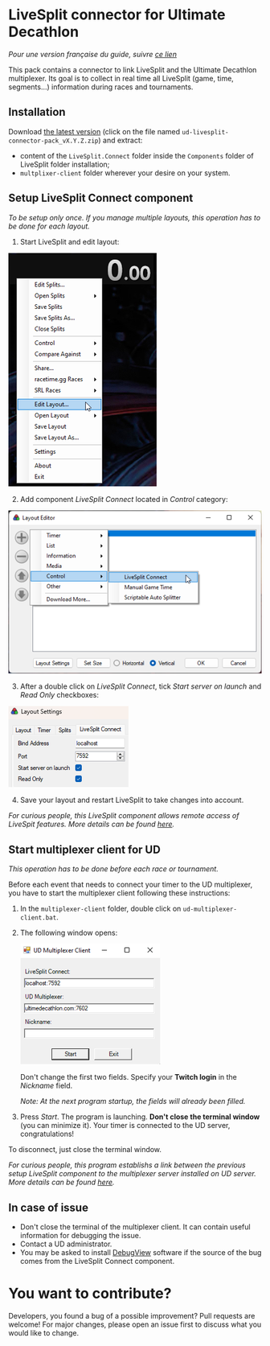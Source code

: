 # LiveSplit connector for Ultimate Decathlon

_Pour une version française du guide, suivre [ce lien](README.md)_

This pack contains a connector to link LiveSplit and the Ultimate Decathlon multiplexer.
Its goal is to collect in real time all LiveSplit (game, time, segments...) information during races and tournaments.

## Installation

Download [the latest version](https://github.com/fuhrmannb/ud-livesplit-connector-pack/releases) (click on the file named `ud-livesplit-connector-pack_vX.Y.Z.zip`) and extract:

* content of the `LiveSplit.Connect` folder inside the `Components` folder of LiveSplit folder installation;
* `multplixer-client` folder wherever your desire on your system.

## Setup LiveSplit Connect component

_To be setup only once. If you manage multiple layouts, this operation has to be done for each layout._

1. Start LiveSplit and edit layout:

![LiveSplit - Edit Layout](https://github.com/fuhrmannb/LiveSplit.Connect/raw/main/docs/livesplit_edit-layout.png)

2. Add component _LiveSplit Connect_ located in _Control_ category:

![LiveSplit - Add Connect component](https://github.com/fuhrmannb/LiveSplit.Connect/raw/main/docs/livesplit_add-connect.png)

3. After a double click on _LiveSplit Connect_, tick _Start server on launch_ and _Read Only_ checkboxes:

![LiveSplit - Connect component options](docs/livesplit_connect_cfg.png)

4. Save your layout and restart LiveSplit to take changes into account.

_For curious people, this LiveSplit component allows remote access of LiveSpit features. More details can be found [here](https://github.com/fuhrmannb/LiveSplit.Connect)._

## Start multiplexer client for UD

_This operation has to be done before each race or tournament._

Before each event that needs to connect your timer to the UD multiplexer, you have to start the multiplexer client following these instructions:

1. In the `multiplexer-client` folder, double click on `ud-multiplexer-client.bat`.

2. The following window opens:

     ![UD Multiplexer Client UI](docs/ud_multiplexer_client.png)

   Don't change the first two fields. Specify your **Twitch login** in the _Nickname_ field.

   _Note: At the next program startup, the fields will already been filled._

3. Press _Start_. The program is launching. **Don't close the terminal window** (you can minimize it). Your timer is connected to the UD server, congratulations!

To disconnect, just close the terminal window.

_For curious people, this program establishs a link between the previous setup LiveSplit component to the multiplexer server installed on UD server. More details can be found [here](https://github.com/fuhrmannb/grpc-multiplexer/)._

## In case of issue

* Don't close the terminal of the multiplexer client. It can contain useful information for debugging the issue.
* Contact a UD administrator.
* You may be asked to install [DebugView](https://docs.microsoft.com/fr-fr/sysinternals/downloads/debugview) software if the source of the bug comes from the LiveSplit Connect component.

# You want to contribute?

Developers, you found a bug of a possible improvement? Pull requests are welcome! For major changes, please open an issue first to discuss what you would like to change.
